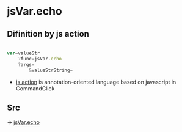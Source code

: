 # jsVar.echo

## Difinition by js action

```js.js

var=valueStr
	?func=jsVar.echo
	?args=
		&valueStrString=
```

- [js action]() is annotation-oriented language based on javascript in CommandClick

## Src

-> [jsVar.echo](https://github.com/puutaro/CommandClick/blob/master/app/src/main/java/com/puutaro/commandclick/fragment_lib/terminal_fragment/js_interface/JsVar.kt#L10)


